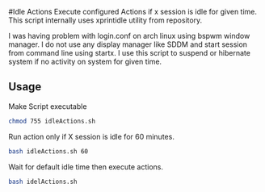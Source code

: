 #Idle Actions
Execute configured Actions if x session is idle for given time.
This script internally uses xprintidle utility from repository.

I was having problem with login.conf on arch linux using bspwm window manager.
I do not use any display manager like SDDM and start session from command line using startx.
I use this script to suspend or hibernate system if no activity on system for given time.


## Usage

Make Script executable

```bash
chmod 755 idleActions.sh
```

Run action only if X session is idle for 60 minutes.

```bash
bash idleActions.sh 60
```

Wait for default idle time then execute actions.

```bash
bash idelActions.sh
```
